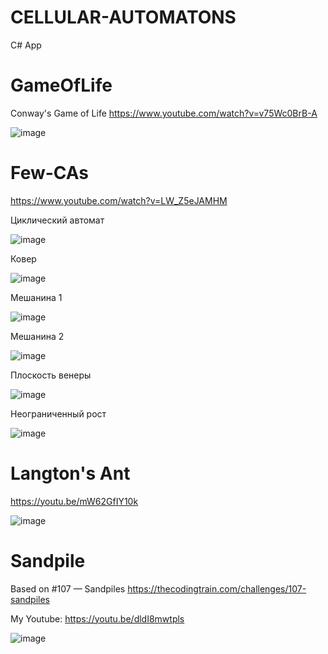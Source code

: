 # CELLULAR-AUTOMATONS
C# App

# GameOfLife
Conway's Game of Life
https://www.youtube.com/watch?v=v75Wc0BrB-A

![image](https://github.com/tltrus/GAMES/assets/77125487/064b6fe0-8bca-4261-a1e1-cf8ab9d51d10)

# Few-CAs

https://www.youtube.com/watch?v=LW_Z5eJAMHM

Циклический автомат

![image](https://github.com/tltrus/CELLULAR-AUTOMATONS/assets/77125487/47fbf940-41f6-44a2-bac2-2742eb482287)

Ковер

![image](https://github.com/tltrus/CELLULAR-AUTOMATONS/assets/77125487/66bd532c-3be7-4486-9ffd-e7039ea0b685)

Мешанина 1

![image](https://github.com/tltrus/CELLULAR-AUTOMATONS/assets/77125487/be376cda-0963-45de-8241-fedadaafc29c)

Мешанина 2

![image](https://github.com/tltrus/CELLULAR-AUTOMATONS/assets/77125487/3e87c966-a5bf-4254-9d56-44229f794110)

Плоскость венеры

![image](https://github.com/tltrus/CELLULAR-AUTOMATONS/assets/77125487/e8c085c9-d36c-4fea-a668-5326a130ad22)

Неограниченный рост

![image](https://github.com/tltrus/CELLULAR-AUTOMATONS/assets/77125487/21940499-4ceb-4ac8-b57a-4d3bbca68cb8)


# Langton's Ant

https://youtu.be/mW62GfIY10k

![image](https://github.com/tltrus/CELLULAR-AUTOMATONS/assets/77125487/e5fc9033-a212-401e-b2f7-cfc7cb0304c8)


# Sandpile

Based on #107 — Sandpiles https://thecodingtrain.com/challenges/107-sandpiles

My Youtube: https://youtu.be/dldI8mwtpls

![image](https://github.com/tltrus/CELLULAR-AUTOMATONS/assets/77125487/debaaaf4-7a91-4159-add6-de0b22488a9d)

